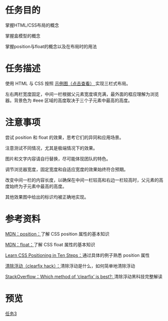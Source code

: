 # 任务目的

掌握HTML/CSS布局的概念

掌握盒模型的概念

掌握position与float的概念以及在布局时的用法

# 任务描述

使用 HTML 与 CSS 按照 [示例图（点击查看） ](http://7xrp04.com1.z0.glb.clouddn.com/task_1_3_1.png)实现三栏式布局。

左右两栏宽度固定，中间一栏根据父元素宽度填充满，最外面的框应理解为浏览器。背景色为 #eee 区域的高度取决于三个子元素中最高的高度。

# 注意事项

尝试 position 和 float 的效果，思考它们的异同和应用场景。

注意测试不同情况，尤其是极端情况下的效果。

图片和文字内容请自行替换，尽可能体现团队的特色。

调节浏览器宽度，固定宽度和自适应宽度的效果始终符合预期。

改变中间一栏的内容长度，以确保在中间一栏较高和右边一栏较高时，父元素的高度始终为子元素中最高的高度。

其他效果图中给出的标识均被正确地实现。

# 参考资料

[MDN：position：](https://developer.mozilla.org/zh-CN/docs/Web/CSS/position)了解 CSS position 属性的基本知识

[MDN：float：](https://developer.mozilla.org/en-US/docs/Web/CSS/float)了解 CSS float 属性的基本知识

[Learn CSS Positioning in Ten Steps：](http://www.barelyfitz.com/screencast/html-training/css/positioning/)通过具体的例子熟悉 position 属性

[清除浮动（clearfix hack）：](http://zh.learnlayout.com/clearfix.html)清除浮动是什么，如何简单地清除浮动

[StackOverflow：Which method of ‘clearfix’ is best?: ](http://stackoverflow.com/questions/211383/which-method-of-clearfix-is-best)清除浮动黑科技完整解读

# 预览

[任务3]()